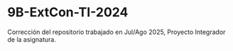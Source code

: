 # 9B-ExtCon-TI-2024
Corrección del repositorio trabajado en Jul/Ago 2025, Proyecto Integrador de la asignatura.
